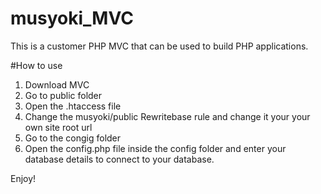 # musyoki_MVC

This is a customer PHP MVC that can be used to build PHP applications.


#How to use

1. Download MVC
2. Go to public folder
3. Open the .htaccess file
4. Change the musyoki/public Rewritebase rule and change it your your own site root url
5. Go to the congig folder
6. Open the config.php file inside the config folder and enter your database details to connect to your database.

Enjoy!
